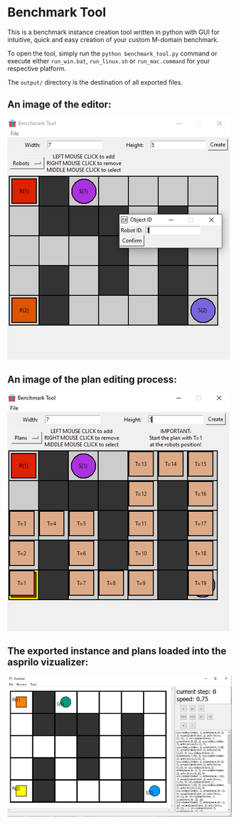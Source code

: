 # Benchmark Tool

This is a benchmark instance creation tool written in python with GUI for intuitive, quick and easy creation of your custom M-domain benchmark.

To open the tool, simply run the `python benchmark_tool.py` command or execute either `run_win.bat`, `run_linux.sh` or `run_mac.command` for your respective platform.

The `output/` directory is the destination of all exported files.

## An image of the editor:

![Editor](images/instance_editor.PNG "Editor")

## An image of the plan editing process:

![Editor](images/plan_editor.PNG "Editor")

## The exported instance and plans loaded into the asprilo vizualizer:

![Vizualizer](images/vizualizer.PNG "Vizualizer")
